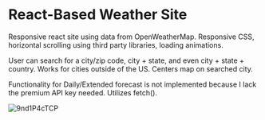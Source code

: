 
# React-Based Weather Site
Responsive react site using data from OpenWeatherMap. Responsive CSS, horizontal scrolling using third party libraries, loading animations.

User can search for a city/zip code, city + state, and even city + state + country. Works for cities outside of the US. Centers map on searched city. 

Functionality for Daily/Extended forecast is not implemented because I lack the premium API key needed. Utilizes fetch().

![9nd1P4cTCP](https://user-images.githubusercontent.com/63132397/159801525-98b125f6-fe6d-4c3e-ba3f-ce856f11c816.gif)
